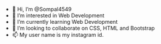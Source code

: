- 👋 Hi, I’m @Sompal4549
- 👀 I’m interested in Web Development
- 🌱 I’m currently learning Web Development
- 💞️ I’m looking to collaborate on CSS, HTML and Bootstrap
- 📫 My user name is my instagram id.

<!---
Sompal4549/Sompal4549 is a ✨ special ✨ repository because its `README.md` (this file) appears on your GitHub profile.
You can click the Preview link to take a look at your changes.
--->
